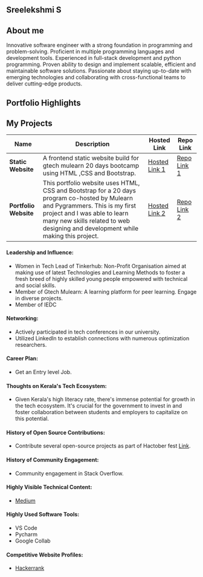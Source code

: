 ## Sreelekshmi S 

## About me

Innovative software engineer with a strong foundation in programming and problem-solving. Proficient in multiple
programming languages and development tools. Experienced in full-stack development and python programming.
Proven ability to design and implement scalable, efficient and maintainable software solutions. Passionate about staying
up-to-date with emerging technologies and collaborating with cross-functional teams to deliver cutting-edge products.



## Portfolio Highlights 

## My Projects 

| Name                | Description                                                               | Hosted Link                              | Repo Link                                                      |
|---------------------|---------------------------------------------------------------------------|------------------------------------------|----------------------------------------------------------------|
| **Static Website**  | A frontend static website build for gtech mulearn 20 days bootcamp using HTML ,CSS and Bootstrap.| [Hosted Link 1](https://github.com/SreelekshmiSanthosh/webpage.git)    | [Repo Link 1](https://sreelekshmisanthosh.github.io/webpage/)             |
| **Portfolio Website**  | This portfolio website uses HTML, CSS and Bootstrap for a 20 days program co-hosted by Mulearn and Pygrammers. This is my first project and I was able to learn many new skills related to web designing and development while making this project.| [Hosted Link 2](https://github.com/SreelekshmiSanthosh/Personal-Website.git)    | [Repo Link 2](https://sreelekshmisanthosh.github.io/Personal-Website/)            |

#### Leadership and Influence:

- Women in Tech Lead of Tinkerhub: Non-Profit Organisation aimed at making use of latest Technologies and Learning
Methods to foster a fresh breed of highly skilled young people empowered with technical and social skills.
- Member of Gtech Mulearn: A learning platform for peer learning. Engage in diverse projects.
- Member of IEDC

#### Networking:

- Actively participated in tech conferences in our university.
- Utilized LinkedIn to establish connections with numerous optimization researchers.

#### Career Plan:

- Get an Entry level Job.

#### Thoughts on Kerala's Tech Ecosystem:

- Given Kerala's high literacy rate, there's immense potential for growth in the tech ecosystem. It's crucial for the government to invest in and foster collaboration between students and employers to capitalize on this potential.

#### History of Open Source Contributions:

- Contribute several open-source projects as part of Hactober fest [Link](https://github.com/SreelekshmiSanthosh/Road-to-OSS.git).

#### History of Community Engagement:

- Community engagement in Stack Overflow.

#### Highly Visible Technical Content:

- [Medium](medium.com/@sreelekshmis)

#### Highly Used Software Tools:

- VS Code
- Pycharm
- Google Collab

#### Competitive Website Profiles:

- [Hackerrank](https://www.hackerrank.com/profile/sreelekshmi02051)




